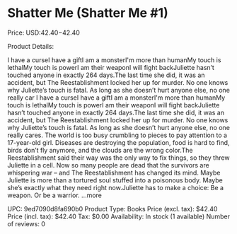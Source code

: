 # Shatter Me (Shatter Me #1)

Price: USD:$42.40-$42.40

Product Details:

I have a curseI have a giftI am a monsterI'm more than humanMy touch is lethalMy touch is powerI am their weaponI will fight backJuliette hasn’t touched anyone in exactly 264 days.The last time she did, it was an accident, but The Reestablishment locked her up for murder. No one knows why Juliette’s touch is fatal. As long as she doesn’t hurt anyone else, no one really car I have a curseI have a giftI am a monsterI'm more than humanMy touch is lethalMy touch is powerI am their weaponI will fight backJuliette hasn’t touched anyone in exactly 264 days.The last time she did, it was an accident, but The Reestablishment locked her up for murder. No one knows why Juliette’s touch is fatal. As long as she doesn’t hurt anyone else, no one really cares. The world is too busy crumbling to pieces to pay attention to a 17-year-old girl. Diseases are destroying the population, food is hard to find, birds don’t fly anymore, and the clouds are the wrong color.The Reestablishment said their way was the only way to fix things, so they threw Juliette in a cell. Now so many people are dead that the survivors are whispering war – and The Reestablishment has changed its mind. Maybe Juliette is more than a tortured soul stuffed into a poisonous body. Maybe she’s exactly what they need right now.Juliette has to make a choice: Be a weapon. Or be a warrior. ...more

UPC: 9ed7090d8fa690b0
Product Type: Books
Price (excl. tax): $42.40
Price (incl. tax): $42.40
Tax: $0.00
Availability: In stock (1 available)
Number of reviews: 0
